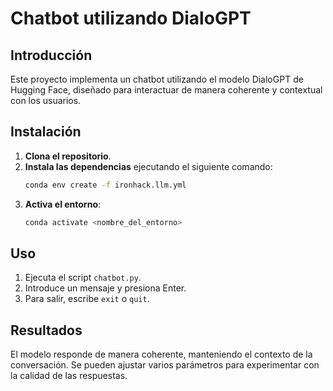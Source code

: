 # Chatbot utilizando DialoGPT

## Introducción
Este proyecto implementa un chatbot utilizando el modelo DialoGPT de Hugging Face, diseñado para interactuar de manera coherente y contextual con los usuarios.

## Instalación
1. **Clona el repositorio**.
2. **Instala las dependencias** ejecutando el siguiente comando:
   ```bash
   conda env create -f ironhack.llm.yml
   ```
3. **Activa el entorno**:
   ```bash
   conda activate <nombre_del_entorno>
   ```

## Uso
1. Ejecuta el script `chatbot.py`.
2. Introduce un mensaje y presiona Enter.
3. Para salir, escribe `exit` o `quit`.

## Resultados
El modelo responde de manera coherente, manteniendo el contexto de la conversación. Se pueden ajustar varios parámetros para experimentar con la calidad de las respuestas.
